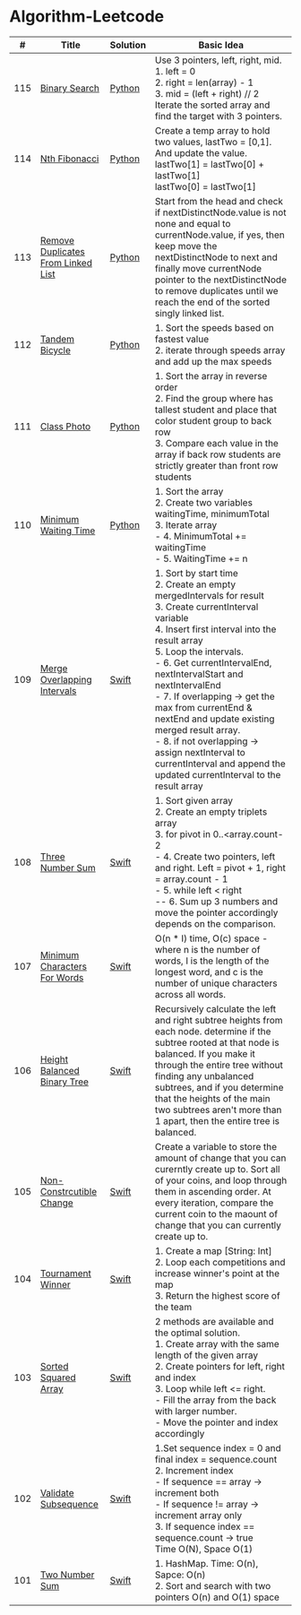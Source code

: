 # Algorithm-Leetcode

|  #  | Title  | Solution | Basic Idea |
| --- | ------------- | -------- | ------------ |
|  115  | [Binary Search](https://www.algoexpert.io/questions/Binary%20Search)  | [Python](https://github.com/roypark2638/Algorithm-Leetcode/blob/main/BinarySearch.py)  | Use 3 pointers, left, right, mid.<br/>1. left = 0<br/>2. right = len(array) - 1<br/>3. mid = (left + right) // 2<br/>Iterate the sorted array and find the target with 3 pointers.
|  114  | [Nth Fibonacci](https://www.algoexpert.io/questions/Nth%20Fibonacci)  | [Python](https://github.com/roypark2638/Algorithm-Leetcode/blob/main/NthFibonacci/main.py)  | Create a temp array to hold two values, lastTwo = [0,1]. And update the value.<br/>lastTwo[1] = lastTwo[0] + lastTwo[1] <br/>lastTwo[0] = lastTwo[1]
|  113  | [Remove Duplicates From Linked List](https://www.algoexpert.io/questions/Remove%20Duplicates%20From%20Linked%20List)  | [Python](https://github.com/roypark2638/Algorithm-Leetcode/blob/main/RemoveDuplicatesFromLinkedList/main.py)  | Start from the head and check if nextDistinctNode.value is not none and equal to currentNode.value, if yes, then keep move the nextDistinctNode to next and finally move currentNode pointer to the nextDistinctNode to remove duplicates until we reach the end of the sorted singly linked list.
|  112  | [Tandem Bicycle](https://www.algoexpert.io/questions/Tandem%20Bicycle)  | [Python](https://github.com/roypark2638/Algorithm-Leetcode/blob/main/TandemBicycle/main.py)  | 1. Sort the speeds based on fastest value<br/>2. iterate through speeds array and add up the max speeds
|  111  | [Class Photo](https://www.algoexpert.io/questions/Class%20Photos)  | [Python](https://github.com/roypark2638/Algorithm-Leetcode/blob/main/ClassPhotos/main.py)  | 1. Sort the array in reverse order<br/>2. Find the group where has tallest student and place that color student group to back row<br/>3. Compare each value in the array if back row students are strictly greater than front row students
|  110  | [Minimum Waiting Time](https://www.algoexpert.io/questions/Minimum%20Waiting%20Time)  | [Python](https://github.com/roypark2638/Algorithm-Leetcode/blob/main/MinimumWaitingTime/main.py)  | 1. Sort the array<br/>2. Create two variables waitingTime, minimumTotal<br/>3. Iterate array<br/>- 4. MinimumTotal += waitingTime<br/>- 5. WaitingTime += n|
|  109  | [Merge Overlapping Intervals](https://www.algoexpert.io/questions/Merge%20Overlapping%20Intervals)  | [Swift](https://github.com/roypark2638/Algorithm-Leetcode/blob/main/MergeOverlappingIntervals.playground/Contents.swift)  | 1. Sort by start time<br/>2. Create an empty mergedIntervals for result<br/>3. Create currentInterval variable<br/>4. Insert first interval into the result array<br/>5. Loop the intervals.<br/>- 6. Get currentIntervalEnd, nextIntervalStart and nextIntervalEnd<br/>- 7. If overlapping -> get the max from currentEnd & nextEnd and update existing merged result array.<br/>- 8. if not overlapping -> assign nextInterval to currentInterval and append the updated currentInterval to the result array|
|  108  | [Three Number Sum](https://www.algoexpert.io/questions/Three%20Number%20Sum)  | [Swift](https://github.com/roypark2638/Algorithm-Leetcode/blob/main/ThreeNumberSum.playground/Contents.swift)  | 1. Sort given array<br/>2. Create an empty triplets array<br/>3. for pivot in 0..<array.count-2<br/>- 4. Create two pointers, left and right. Left = pivot + 1, right = array.count - 1<br/>- 5. while left < right<br/>-- 6. Sum up 3 numbers and move the pointer accordingly depends on the comparison. |
|  107  | [Minimum Characters For Words](https://www.algoexpert.io/questions/Minimum%20Characters%20For%20Words)  | [Swift](https://github.com/roypark2638/Algorithm-Leetcode/blob/main/MinimumCharactersForWords.playground/Contents.swift)  | O(n * I) time, O(c) space - where n is the number of words, I is the length of the longest word, and c is the number of unique characters across all words. |
|  106  | [Height Balanced Binary Tree](https://www.algoexpert.io/questions/Height%20Balanced%20Binary%20Tree)  | [Swift](https://github.com/roypark2638/Algorithm-Leetcode/blob/main/HeightBalancedBinaryTree.playground/Contents.swift)  | Recursively calculate the left and right subtree heights from each node. determine if the subtree rooted at that node is balanced. If you make it through the entire tree without finding any unbalanced subtrees, and if you determine that the heights of the main two subtrees aren't more than 1 apart, then the entire tree is balanced. |
|  105  | [Non-Constrcutible Change](https://www.algoexpert.io/questions/Non-Constructible%20Change)  | [Swift](https://github.com/roypark2638/Algorithm-Leetcode/blob/main/Non-ConstructibleChange.playground/Contents.swift)  | Create a variable to store the amount of change that you can curerntly create up to. Sort all of your coins, and loop through them in ascending order. At every iteration, compare the current coin to the maount of change that you can currently create up to. |
|  104  | [Tournament Winner](https://www.algoexpert.io/questions/Tournament%20Winner)  | [Swift](https://github.com/roypark2638/Algorithm-Leetcode/blob/main/TournamentWinner.playground/Contents.swift)  | 1. Create a map [String: Int]<br/>2. Loop each competitions and increase winner's point at the map<br/>3. Return the highest score of the team|
|  103  | [Sorted Squared Array](https://www.algoexpert.io/questions/Sorted%20Squared%20Array)  | [Swift](https://github.com/roypark2638/Algorithm-Leetcode/blob/main/SortedSquaredArray.playground/Pages/Pointer-Method.xcplaygroundpage/Contents.swift)  | 2 methods are available and the optimal solution. <br/>1. Create array with the same length of the given array<br/>2. Create pointers for left, right and index<br/>3. Loop while left <= right.<br/> - Fill the array from the back with larger number. <br/> - Move the pointer and index accordingly |
|  102  | [Validate Subsequence](https://www.algoexpert.io/questions/Validate%20Subsequence)  | [Swift](https://github.com/roypark2638/Algorithm-Leetcode/blob/main/ValidateSubsequence.playground/Contents.swift)  | 1.Set sequence index = 0 and final index = sequence.count<br/>2. Increment index<br/> - If sequence == array -> increment both<br/> - If sequence != array -> increment array only<br/>3. If sequence index == sequence.count -> true<br/>Time O(N), Space O(1)|
|  101  | [Two Number Sum](https://www.algoexpert.io/questions/Two%20Number%20Sum)  | [Swift](https://github.com/roypark2638/Algorithm-Leetcode/blob/main/TwoNumberSum.playground/Pages/HashMap-Method.xcplaygroundpage/Contents.swift)  | 1. HashMap. Time: O(n), Sapce: O(n)<br/>2. Sort and search with two pointers O(n) and O(1) space|
